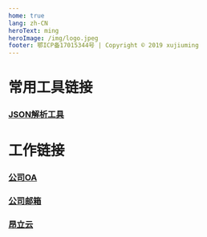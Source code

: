 ```yaml
---
home: true
lang: zh-CN
heroText: ming
heroImage: /img/logo.jpeg
footer: 鄂ICP备17015344号 | Copyright © 2019 xujiuming
---
```


# 常用工具链接
### [JSON解析工具](https://www.json.cn/)

# 工作链接
### [公司OA](http://oa.zlfonlyedu.com)
### [公司邮箱](http://mail.onlyedu.com/)
### [昂立云](http://www.onlyyun.cn)
